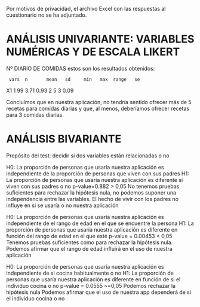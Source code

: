 Por motivos de privacidad, el archivo Excel con las respuestas al cuestionario no se ha adjuntado. 


# ANÁLISIS UNIVARIANTE: VARIABLES NUMÉRICAS Y DE ESCALA LIKERT

Nº DIARIO DE COMIDAS
estos son los resultados obtenidos:

     vars  n       mean   sd     min   max  range   se
 X1    1   99     3.71   0.93    2     5     3      0.09
 
Concluímos que en nuestra aplicación, no tendría sentido ofrecer más de 5 recetas para comidas diarias y que, al menos, deberíamos ofrecer recetas para 3 comidas diarias.


# ANÁLISIS BIVARIANTE
Propósito del test: decidir si dos variables están relacionadas o no	

H0: La proporción de personas que usaría nuestra aplicación es independiente de la proporción de personas que viven con sus padres
H1: La proporción de personas que usaría nuestra aplicación es diferente si viven con sus padres o no
p-value=0.882 > 0,05
No tenemos pruebas suficientes para rechazar la hipótesis nula, no podemos suponer una independencia entre las variables. 
El hecho de vivir con los padres no influye en si se usaría o no nuestra aplicación


H0: La proporción de personas que usaría nuestra aplicación es independiente de el rango de edad en el que se encuentre la persona
H1: La proporción de personas que usaría nuestra aplicación es diferente en función del rango de edad en el que esté
p-value = 0.00453 < 0,05
Tenemos pruebas suficientes como para rechazar la hipótesis nula.
Podemos afirmar que el rango de edad influirá en el uso de nuestra aplicación



H0: La proporción de personas que usaría nuestra aplicación es independiente de si cocina habitualmente o no
H1: La proporción de personas que usaría nuestra aplicación es diferente en función de si el individuo cocina o no
p-value = 0.0555 ~=0,05
Podemos rechazar la hipótesis nula
Podemos afirmar que el uso de nuestra app dependerá de si el individuo cocina o no


